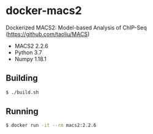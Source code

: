 # docker-macs2

Dockerized MACS2: Model-based Analysis of ChIP-Seq (https://github.com/taoliu/MACS)

- MACS2 2.2.6
- Python 3.7
- Numpy 1.18.1

## Building

```bash
$ ./build.sh
```

## Running

```bash
$ docker run -it --rm macs2:2.2.6
```
